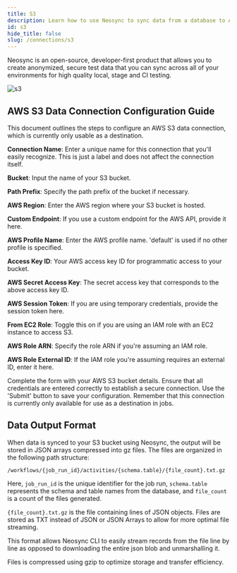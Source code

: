 ```yaml
---
title: S3
description: Learn how to use Neosync to sync data from a database to AWS S3
id: s3
hide_title: false
slug: /connections/s3
---
```


Neosync is an open-source, developer-first product that allows you to create anonymized, secure test data that you can sync across all of your environments for high quality local, stage and CI testing.

![s3](https://assets.nucleuscloud.com/neosync/docs/s3.png)

## AWS S3 Data Connection Configuration Guide

This document outlines the steps to configure an AWS S3 data connection, which is currently only usable as a destination.

**Connection Name**: Enter a unique name for this connection that you'll easily recognize. This is just a label and does not affect the connection itself.

**Bucket**: Input the name of your S3 bucket.

**Path Prefix**: Specify the path prefix of the bucket if necessary.

**AWS Region**: Enter the AWS region where your S3 bucket is hosted.

**Custom Endpoint**: If you use a custom endpoint for the AWS API, provide it here.

**AWS Profile Name**: Enter the AWS profile name. 'default' is used if no other profile is specified.

**Access Key ID**: Your AWS access key ID for programmatic access to your bucket.

**AWS Secret Access Key**: The secret access key that corresponds to the above access key ID.

**AWS Session Token**: If you are using temporary credentials, provide the session token here.

**From EC2 Role**: Toggle this on if you are using an IAM role with an EC2 instance to access S3.

**AWS Role ARN**: Specify the role ARN if you're assuming an IAM role.

**AWS Role External ID**: If the IAM role you're assuming requires an external ID, enter it here.

Complete the form with your AWS S3 bucket details. Ensure that all credentials are entered correctly to establish a secure connection. Use the 'Submit' button to save your configuration. Remember that this connection is currently only available for use as a destination in jobs.

## Data Output Format

When data is synced to your S3 bucket using Neosync, the output will be stored in JSON arrays compressed into gz files. The files are organized in the following path structure:

```
/workflows/{job_run_id}/activities/{schema.table}/{file_count}.txt.gz
```

Here, `job_run_id` is the unique identifier for the job run, `schema.table` represents the schema and table names from the database, and `file_count` is a count of the files generated.

`{file_count}.txt.gz` is the file containing lines of JSON objects. Files are stored as TXT instead of JSON or JSON Arrays to allow for more optimal file streaming.

This format allows Neosync CLI to easily stream records from the file line by line as opposed to downloading the entire json blob and unmarshalling it.

Files is compressed using gzip to optimize storage and transfer efficiency.
